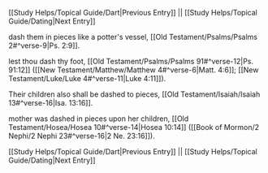 [[Study Helps/Topical Guide/Dart|Previous Entry]]  ||  [[Study Helps/Topical Guide/Dating|Next Entry]]

 dash them in pieces like a potter's vessel, [[Old Testament/Psalms/Psalms 2#^verse-9|Ps. 2:9]].

 lest thou dash thy foot, [[Old Testament/Psalms/Psalms 91#^verse-12|Ps. 91:12]] ([[New Testament/Matthew/Matthew 4#^verse-6|Matt. 4:6]]; [[New Testament/Luke/Luke 4#^verse-11|Luke 4:11]]).

 Their children also shall be dashed to pieces, [[Old Testament/Isaiah/Isaiah 13#^verse-16|Isa. 13:16]].

 mother was dashed in pieces upon her children, [[Old Testament/Hosea/Hosea 10#^verse-14|Hosea 10:14]] ([[Book of Mormon/2 Nephi/2 Nephi 23#^verse-16|2 Ne. 23:16]]).

[[Study Helps/Topical Guide/Dart|Previous Entry]]  ||  [[Study Helps/Topical Guide/Dating|Next Entry]]